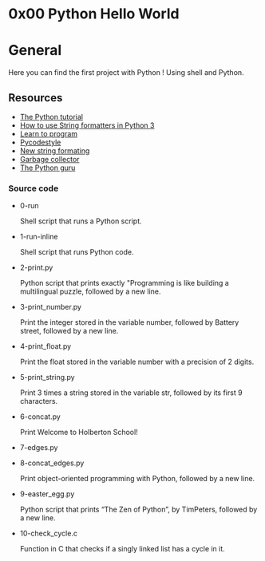 # 0x00 Python Hello World

# General

Here you can find the first project with Python ! Using shell and Python.

## Resources

* [The Python tutorial](https://docs.python.org/3/tutorial/index.html)
* [How to use String formatters in Python 3](https://www.digitalocean.com/community/tutorials/how-to-use-string-formatters-in-python-3)
* [Learn to program](https://www.youtube.com/playlist?list=PLGLfVvz_LVvTn3cK5e6LjhgGiSeVlIRwt)
* [Pycodestyle](https://pypi.org/project/pycodestyle/)
* [New string formating](https://pyformat.info/)
* [Garbage collector](https://thp.io/2012/python-gc/python_gc_final_2012-01-22.pdf)
* [The Python guru](https://thepythonguru.com/)

### Source code

* 0-run

    Shell script that runs a Python script.

* 1-run-inline

    Shell script that runs Python code.

* 2-print.py

    Python script that prints exactly "Programming is like building a multilingual puzzle, followed by a new line.

* 3-print_number.py

    Print the integer stored in the variable number, followed by Battery street, followed by a new line.

* 4-print_float.py

    Print the float stored in the variable number with a precision of 2 digits.

* 5-print_string.py

    Print 3 times a string stored in the variable str, followed by its first 9 characters.

* 6-concat.py

    Print Welcome to Holberton School!

* 7-edges.py

* 8-concat_edges.py

    Print object-oriented programming with Python, followed by a new line.

* 9-easter_egg.py

    Python script that prints “The Zen of Python”, by TimPeters, followed by a new line.

* 10-check_cycle.c

    Function in C that checks if a singly linked list has a cycle in it.
